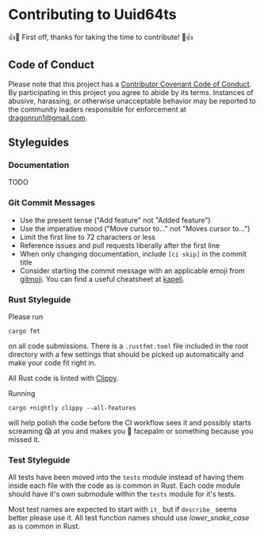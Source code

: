 # Contributing to Uuid64ts

:+1::tada: First off, thanks for taking the time to contribute! :tada::+1:

## Code of Conduct

Please note that this project has a [Contributor Covenant Code of Conduct].
By participating in this project you agree to abide by its terms.
Instances of abusive, harassing, or otherwise unacceptable behavior may be
reported to the community leaders responsible for enforcement at
[dragonrun1@gmail.com](mailto:dragonrun1@gmail.com).

## Styleguides

### Documentation

TODO

### Git Commit Messages

* Use the present tense ("Add feature" not "Added feature")
* Use the imperative mood ("Move cursor to..." not "Moves cursor to...")
* Limit the first line to 72 characters or less
* Reference issues and pull requests liberally after the first line
* When only changing documentation, include `[ci skip]` in the commit title
* Consider starting the commit message with an applicable emoji from [gitmoji].
  You can find a useful cheatsheet at [kapeli].

### Rust Styleguide

Please run
```shell
cargo fmt
```
on all code submissions.
There is a `.rustfmt.toml` file included in the root directory with a few
settings that should be picked up automatically and make your code fit right in.

All Rust code is linted with [Clippy].

Running
```shell
cargo +nightly clippy --all-features
```
will help polish the code before the CI workflow sees it and possibly starts
screaming :scream: at you and makes you :facepalm: facepalm or something because
you missed it.

### Test Styleguide

All tests have been moved into the `tests` module instead of having them inside
each file with the code as is common in Rust.
Each code module should have it's own submodule within the `tests` module for
it's tests.

Most test names are expected to start with `it_` but if `describe_` seems better
please use it.
All test function names should use _lower_snake_case_ as is common in Rust.

[Clippy]: https://github.com/rust-lang/rust-clippy
[Contributor Covenant Code of Conduct]: CODE_OF_CONDUCT.md
[gitmoji]: https://gitmoji.dev/
[kapeli]: https://kapeli.com/cheat_sheets/Gitmoji.docset/Contents/Resources/Documents/index
